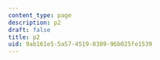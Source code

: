 ```yaml
---
content_type: page
description: p2
draft: false
title: p2
uid: 9ab161e5-5a57-4519-8389-96b025fe1539
---
```

